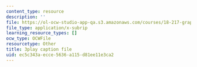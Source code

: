 ```yaml
---
content_type: resource
description: ''
file: https://ol-ocw-studio-app-qa.s3.amazonaws.com/courses/18-217-graph-theory-and-additive-combinatorics-fall-2019/ec5c343aecce5636a115d81ee11e3ca2_oiKLWa_0dhs.vtt
file_type: application/x-subrip
learning_resource_types: []
ocw_type: OCWFile
resourcetype: Other
title: 3play caption file
uid: ec5c343a-ecce-5636-a115-d81ee11e3ca2
---
```

